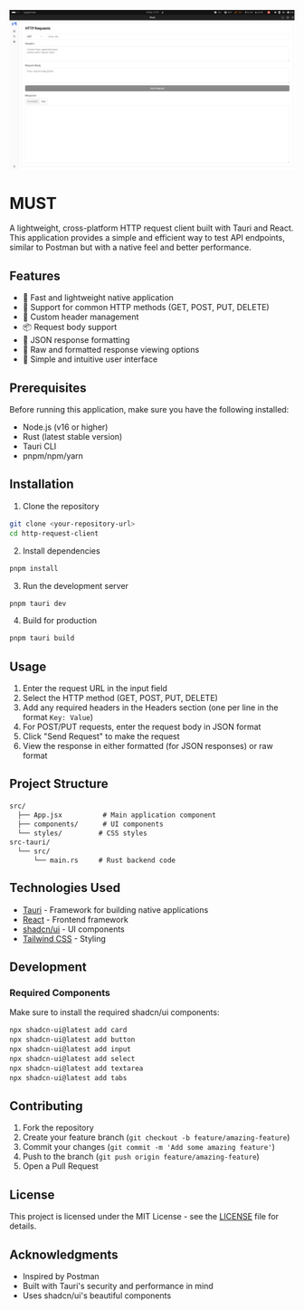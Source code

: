 ![img.png](img.png)

# MUST

A lightweight, cross-platform HTTP request client built with Tauri and React. This application provides a simple and efficient way to test API endpoints, similar to Postman but with a native feel and better performance.

## Features

- 🚀 Fast and lightweight native application
- 🔄 Support for common HTTP methods (GET, POST, PUT, DELETE)
- 📝 Custom header management
- 📦 Request body support
- 🎨 JSON response formatting
- 📑 Raw and formatted response viewing options
- 🎯 Simple and intuitive user interface

## Prerequisites

Before running this application, make sure you have the following installed:
- Node.js (v16 or higher)
- Rust (latest stable version)
- Tauri CLI
- pnpm/npm/yarn

## Installation

1. Clone the repository
```bash
git clone <your-repository-url>
cd http-request-client
```

2. Install dependencies
```bash
pnpm install
```

3. Run the development server
```bash
pnpm tauri dev
```

4. Build for production
```bash
pnpm tauri build
```

## Usage

1. Enter the request URL in the input field
2. Select the HTTP method (GET, POST, PUT, DELETE)
3. Add any required headers in the Headers section (one per line in the format `Key: Value`)
4. For POST/PUT requests, enter the request body in JSON format
5. Click "Send Request" to make the request
6. View the response in either formatted (for JSON responses) or raw format

## Project Structure

```
src/
  ├── App.jsx          # Main application component
  ├── components/      # UI components
  └── styles/         # CSS styles
src-tauri/
  └── src/
      └── main.rs     # Rust backend code
```

## Technologies Used

- [Tauri](https://tauri.app/) - Framework for building native applications
- [React](https://reactjs.org/) - Frontend framework
- [shadcn/ui](https://ui.shadcn.com/) - UI components
- [Tailwind CSS](https://tailwindcss.com/) - Styling

## Development

### Required Components

Make sure to install the required shadcn/ui components:

```bash
npx shadcn-ui@latest add card
npx shadcn-ui@latest add button
npx shadcn-ui@latest add input
npx shadcn-ui@latest add select
npx shadcn-ui@latest add textarea
npx shadcn-ui@latest add tabs
```

## Contributing

1. Fork the repository
2. Create your feature branch (`git checkout -b feature/amazing-feature`)
3. Commit your changes (`git commit -m 'Add some amazing feature'`)
4. Push to the branch (`git push origin feature/amazing-feature`)
5. Open a Pull Request

## License

This project is licensed under the MIT License - see the [LICENSE](LICENSE) file for details.

## Acknowledgments

- Inspired by Postman
- Built with Tauri's security and performance in mind
- Uses shadcn/ui's beautiful components